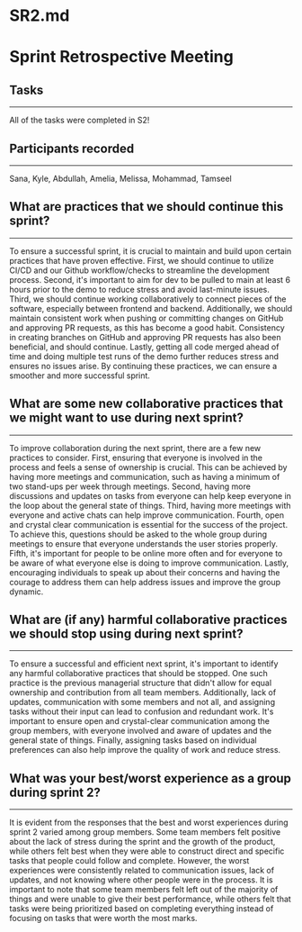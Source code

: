 # SR2.md

# Sprint Retrospective Meeting

## Tasks

---

All of the tasks were completed in S2!

## Participants recorded

---

Sana, Kyle, Abdullah, Amelia, Melissa, Mohammad, Tamseel

## What are practices that we should continue this sprint?

---

To ensure a successful sprint, it is crucial to maintain and build upon certain practices that have proven effective. First, we should continue to utilize CI/CD and our Github workflow/checks to streamline the development process. Second, it's important to aim for dev to be pulled to main at least 6 hours prior to the demo to reduce stress and avoid last-minute issues. Third, we should continue working collaboratively to connect pieces of the software, especially between frontend and backend. Additionally, we should maintain consistent work when pushing or committing changes on GitHub and approving PR requests, as this has become a good habit. Consistency in creating branches on GitHub and approving PR requests has also been beneficial, and should continue. Lastly, getting all code merged ahead of time and doing multiple test runs of the demo further reduces stress and ensures no issues arise. By continuing these practices, we can ensure a smoother and more successful sprint.

## What are some new collaborative practices that we might want to use during next sprint?

---

To improve collaboration during the next sprint, there are a few new practices to consider. First, ensuring that everyone is involved in the process and feels a sense of ownership is crucial. This can be achieved by having more meetings and communication, such as having a minimum of two stand-ups per week through meetings. Second, having more discussions and updates on tasks from everyone can help keep everyone in the loop about the general state of things. Third, having more meetings with everyone and active chats can help improve communication. Fourth, open and crystal clear communication is essential for the success of the project. To achieve this, questions should be asked to the whole group during meetings to ensure that everyone understands the user stories properly. Fifth, it's important for people to be online more often and for everyone to be aware of what everyone else is doing to improve communication. Lastly, encouraging individuals to speak up about their concerns and having the courage to address them can help address issues and improve the group dynamic.

## What are (if any) harmful collaborative practices we should stop using during next sprint?

---

To ensure a successful and efficient next sprint, it's important to identify any harmful collaborative practices that should be stopped. One such practice is the previous managerial structure that didn't allow for equal ownership and contribution from all team members. Additionally, lack of updates, communication with some members and not all, and assigning tasks without their input can lead to confusion and redundant work. It's important to ensure open and crystal-clear communication among the group members, with everyone involved and aware of updates and the general state of things. Finally, assigning tasks based on individual preferences can also help improve the quality of work and reduce stress.

## What was your best/worst experience as a group during sprint 2?

---

It is evident from the responses that the best and worst experiences during sprint 2 varied among group members. Some team members felt positive about the lack of stress during the sprint and the growth of the product, while others felt best when they were able to construct direct and specific tasks that people could follow and complete. However, the worst experiences were consistently related to communication issues, lack of updates, and not knowing where other people were in the process. It is important to note that some team members felt left out of the majority of things and were unable to give their best performance, while others felt that tasks were being prioritized based on completing everything instead of focusing on tasks that were worth the most marks.